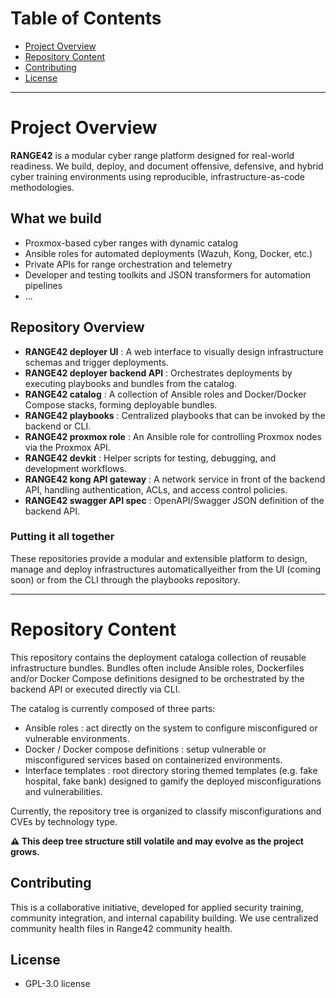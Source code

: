 # Table of Contents

- [Project Overview](#Project-Overview)
- [Repository Content](#Repository-Content)
- [Contributing](#Contributing)
- [License](#License)

---

# Project Overview

**RANGE42** is a modular cyber range platform designed for real-world readiness.
We build, deploy, and document offensive, defensive, and hybrid cyber training environments using reproducible, infrastructure-as-code methodologies.

## What we build

- Proxmox-based cyber ranges with dynamic catalog 
- Ansible roles for automated deployments (Wazuh, Kong, Docker, etc.)
- Private APIs for range orchestration and telemetry
- Developer and testing toolkits and JSON transformers for automation pipelines
- ...

## Repository Overview

- **RANGE42 deployer UI** : A web interface to visually design infrastructure schemas and trigger deployments.
- **RANGE42 deployer backend API** : Orchestrates deployments by executing playbooks and bundles from the catalog.
- **RANGE42 catalog** : A collection of Ansible roles and Docker/Docker Compose stacks, forming deployable bundles.
- **RANGE42 playbooks** : Centralized playbooks that can be invoked by the backend or CLI.
- **RANGE42 proxmox role** : An Ansible role for controlling Proxmox nodes via the Proxmox API.
- **RANGE42 devkit** : Helper scripts for testing, debugging, and development workflows.
- **RANGE42 kong API gateway** : A network service in front of the backend API, handling authentication, ACLs, and access control policies.
- **RANGE42 swagger API spec** : OpenAPI/Swagger JSON definition of the backend API.

### Putting it all together

These repositories provide a modular and extensible platform to design, manage and deploy infrastructures automaticallyeither from the UI (coming soon) or from the CLI through the playbooks repository.

---

# Repository Content

This repository contains the deployment cataloga collection of reusable infrastructure bundles.
Bundles often include Ansible roles, Dockerfiles and/or Docker Compose definitions designed to be orchestrated by the backend API or executed directly via CLI. 

The catalog is currently composed of three parts:

- Ansible roles : act directly on the system to configure misconfigured or vulnerable environments.
- Docker / Docker compose definitions : setup vulnerable or misconfigured services based on containerized environments.
- Interface templates : root directory storing themed templates (e.g. fake hospital, fake bank) designed to gamify the deployed misconfigurations and vulnerabilities.

Currently, the repository tree is organized to classify misconfigurations and CVEs by technology type.

**⚠️ This deep tree structure still volatile and may evolve as the project grows.**

## Contributing

This is a collaborative initiative, developed for applied security training, community integration, and internal capability building.
We use centralized community health files in Range42 community health.

## License

- GPL-3.0 license


